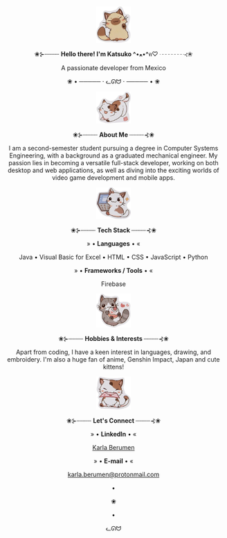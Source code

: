 <div align="center">
  
  <img src="img/gatito1.png" alt="Imagendegato" width="80"/>
  <p>❀⊱┄┄┄┄ <strong> Hello there! I'm Katsuko ^</strong>•ﻌ•<strong>^</strong>ฅ♡ ┄┄┄┄⊰❀ </p>
  <p>A passionate developer from Mexico</p>
  <p>❀ • ───── ⋅ ᓚᘏᗢ ⋅ ───── • ❀</p>

  <img src="img/gatito4.png" alt="Imagendegato" width="80"/>
  <p>❀⊱┄┄┄┄ <strong> About Me </strong> ┄┄┄┄⊰❀ </p>
  <p>I am a second-semester student pursuing a degree in Computer Systems Engineering, with a background as a graduated mechanical engineer. My passion lies in becoming a versatile full-stack developer, working on both desktop and web applications, as well as diving into the exciting worlds of video game development and mobile apps.</p>

  <img src="img/gatito2.png" alt="Imagendegato" width="80"/>
  <p>❀⊱┄┄┄┄ <strong> Tech Stack </strong> ┄┄┄┄⊰❀ </p>
  <p>» • <strong>Languages</strong> • «</p>
  <p>Java • Visual Basic for Excel • HTML • CSS • JavaScript • Python</p>
  <p>» • <strong>Frameworks / Tools</strong> • «</p>
  <p>Firebase</p>

  <img src="img/gatito5.png" alt="Imagendegato" width="80"/>
  <p>❀⊱┄┄┄┄ <strong> Hobbies & Interests </strong> ┄┄┄┄⊰❀ </p>
  <p>Apart from coding, I have a keen interest in languages, drawing, and embroidery. I'm also a huge fan of anime, Genshin Impact, Japan and cute kittens!</p>

  <img src="img/gatito3.png" alt="Imagendegato" width="80"/>
  <p>❀⊱┄┄┄┄ <strong> Let's Connect </strong> ┄┄┄┄⊰❀ </p>
  <p>» • <strong>LinkedIn</strong> • «</p>
  <p><a href="www.linkedin.com/in/karlaberumen">Karla Berumen</a></p>
  <p>» • <strong>E-mail</strong> • «</p>
  <p><a href="mailto:karla.berumen@protonmail.com">karla.berumen@protonmail.com</a></p>
  <p>•</p>
  <p>❀</p>
  <p>•</p>
  <p>ᓚᘏᗢ</p>
</div>
